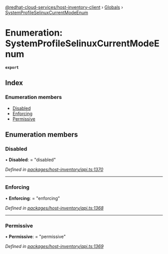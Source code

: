 [@redhat-cloud-services/host-inventory-client](../README.md) › [Globals](../globals.md) › [SystemProfileSelinuxCurrentModeEnum](systemprofileselinuxcurrentmodeenum.md)

# Enumeration: SystemProfileSelinuxCurrentModeEnum

**`export`** 

## Index

### Enumeration members

* [Disabled](systemprofileselinuxcurrentmodeenum.md#disabled)
* [Enforcing](systemprofileselinuxcurrentmodeenum.md#enforcing)
* [Permissive](systemprofileselinuxcurrentmodeenum.md#permissive)

## Enumeration members

###  Disabled

• **Disabled**: = "disabled"

*Defined in [packages/host-inventory/api.ts:1370](https://github.com/RedHatInsights/javascript-clients/blob/master/packages/host-inventory/api.ts#L1370)*

___

###  Enforcing

• **Enforcing**: = "enforcing"

*Defined in [packages/host-inventory/api.ts:1368](https://github.com/RedHatInsights/javascript-clients/blob/master/packages/host-inventory/api.ts#L1368)*

___

###  Permissive

• **Permissive**: = "permissive"

*Defined in [packages/host-inventory/api.ts:1369](https://github.com/RedHatInsights/javascript-clients/blob/master/packages/host-inventory/api.ts#L1369)*
